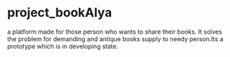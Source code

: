 # project_bookAlya
a platform made for those person who wants to share their books. It solves the problem for demanding and antique books supply to needy person.Its a prototype which is in developing state.
